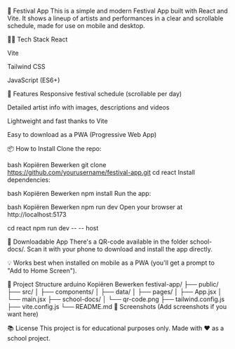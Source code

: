 🎪 Festival App
This is a simple and modern Festival App built with React and Vite. It shows a lineup of artists and performances in a clear and scrollable schedule, made for use on mobile and desktop.

🧑‍💻 Tech Stack
React

Vite

Tailwind CSS

JavaScript (ES6+)

📱 Features
Responsive festival schedule (scrollable per day)

Detailed artist info with images, descriptions and videos

Lightweight and fast thanks to Vite

Easy to download as a PWA (Progressive Web App)

📦 How to Install
Clone the repo:

bash
Kopiëren
Bewerken
git clone https://github.com/yourusername/festival-app.git
cd react
Install dependencies:

bash
Kopiëren
Bewerken
npm install
Run the app:

bash
Kopiëren
Bewerken
npm run dev
Open your browser at http://localhost:5173

cd react
npm run dev -- -- host

📲 Downloadable App
There's a QR-code available in the folder school-docs/.
Scan it with your phone to download and install the app directly.

💡 Works best when installed on mobile as a PWA (you'll get a prompt to "Add to Home Screen").

📁 Project Structure
arduino
Kopiëren
Bewerken
festival-app/
├── public/
├── src/
│   ├── components/
│   ├── data/
│   ├── pages/
│   ├── App.jsx
│   └── main.jsx
├── school-docs/
│   └── qr-code.png
├── tailwind.config.js
├── vite.config.js
└── README.md
📸 Screenshots
(Add screenshots if you want here)

📚 License
This project is for educational purposes only.
Made with ❤️ as a school project.
